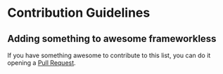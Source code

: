 # Contribution Guidelines

## Adding something to awesome frameworkless

If you have something awesome to contribute to this list, you can do it opening a [Pull Request](https://github.com/frameworkless-movement/awesome-frameworkless/pulls).
